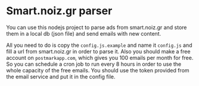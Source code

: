 # Smart.noiz.gr parser

You can use this nodejs project to parse ads from smart.noiz.gr and store them in a local db (json file) and send emails with new content.

All you need to do is copy the `config.js.example` and name it `config.js` and fill a url from smart.noiz.gr in order to parse it. Also you should make a free account on `postmarkapp.com`, which gives you 100 emails per month for free. So you can schedule a cron job to run every 8 hours in order to use the whole capacity of the free emails. You should use the token provided from the email service and put it in the config file.


